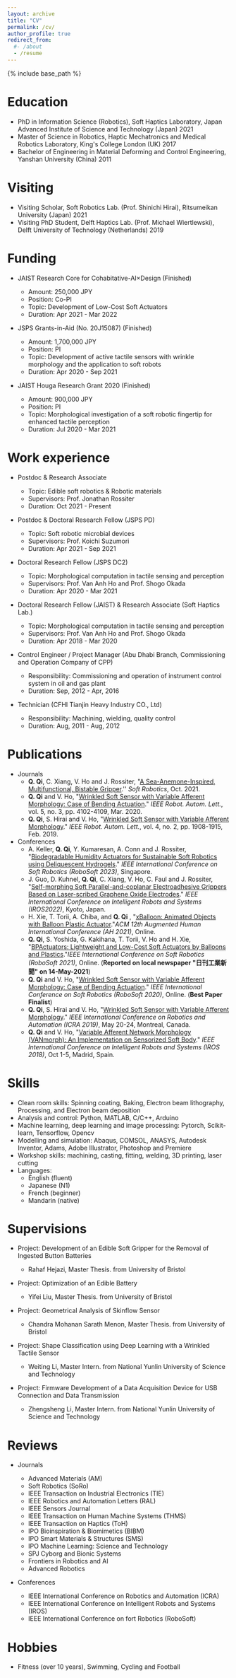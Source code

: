 ```yaml
---
layout: archive
title: "CV"
permalink: /cv/
author_profile: true
redirect_from:
  #- /about
  - /resume
---
```


{% include base_path %}

Education
======
* PhD in Information Science (Robotics), Soft Haptics Laboratory, Japan Advanced Institute of Science and Technology (Japan) 2021
* Master of Science in Robotics, Haptic Mechatronics and Medical Robotics Laboratory, King's College London (UK) 2017
* Bachelor of Engineering in Material Deforming and Control Engineering, Yanshan University (China) 2011

Visiting
======
* Visiting Scholar, Soft Robotics Lab. (Prof. Shinichi Hirai), Ritsumeikan University (Japan) 2021
* Visiting PhD Student, Delft Haptics Lab. (Prof. Michael Wiertlewski), Delft University of Technology (Netherlands) 2019

Funding
======
* JAIST Research Core for Cohabitative-AI×Design (Finished)
  * Amount: 250,000 JPY
  * Position: Co-PI
  * Topic: Development of Low-Cost Soft Actuators
  * Duration: Apr 2021 - Mar 2022

* JSPS Grants-in-Aid (No. 20J15087) (Finished)
  * Amount: 1,700,000 JPY
  * Position: PI
  * Topic: Development of active tactile sensors with wrinkle morphology and the application to soft robots
  * Duration: Apr 2020 - Sep 2021

* JAIST Houga Research Grant 2020 (Finished)
  * Amount: 900,000 JPY
  * Position: PI
  * Topic: Morphological investigation of a soft robotic fingertip for enhanced tactile perception
  * Duration: Jul 2020 - Mar 2021

Work experience
======
* Postdoc & Research Associate
  * Topic: Edible soft robotics & Robotic materials
  * Supervisors: Prof. Jonathan Rossiter
  * Duration: Oct 2021 - Present

* Postdoc & Doctoral Research Fellow (JSPS PD)
  * Topic: Soft robotic microbial devices
  * Supervisors: Prof. Koichi Suzumori
  * Duration: Apr 2021 - Sep 2021

* Doctoral Research Fellow (JSPS DC2)
  * Topic: Morphological computation in tactile sensing and perception
  * Supervisors: Prof. Van Anh Ho and Prof. Shogo Okada
  * Duration: Apr 2020 - Mar 2021

* Doctoral Research Fellow (JAIST) & Research Associate (Soft Haptics Lab.)
  * Topic: Morphological computation in tactile sensing and perception
  * Supervisors: Prof. Van Anh Ho and Prof. Shogo Okada
  * Duration: Apr 2018 - Mar 2020

* Control Engineer / Project Manager (Abu Dhabi Branch, Commissioning and Operation Company of CPP)
  * Responsibility: Commissioning and operation of instrument control system in oil and gas plant
  * Duration: Sep, 2012 - Apr, 2016

* Technician (CFHI Tianjin Heavy Industry CO., Ltd)
  * Responsibility: Machining, wielding, quality control
  * Duration: Aug, 2011 - Aug, 2012

Publications
======
* Journals
  * **Q. Qi**, C. Xiang, V. Ho and J. Rossiter, "[A Sea-Anemone-Inspired, Multifunctional, Bistable Gripper](https://www.researchgate.net/profile/Qiukai-Qi-2/publication/356940522_A_Sea-Anemone-Inspired_Multifunctional_Bistable_Gripper/links/627e510ab1ad9f66c8baf50c/A-Sea-Anemone-Inspired-Multifunctional-Bistable-Gripper.pdf).'' *Soft Robotics*, Oct. 2021.
  * **Q. Qi** and V. Ho, "[Wrinkled Soft Sensor with Variable Afferent Morphology: Case of Bending Actuation](https://ieeexplore.ieee.org/document/9044791)." *IEEE Robot. Autom. Lett.*, vol. 5, no. 3, pp. 4102-4109, Mar. 2020.
  * **Q. Qi**, S. Hirai and V. Ho, "[Wrinkled Soft Sensor with Variable Afferent Morphology](https://ieeexplore.ieee.org/document/8638951)." *IEEE Robot. Autom. Lett.*, vol. 4, no. 2, pp. 1908-1915, Feb. 2019.
* Conferences
  * A. Keller, **Q. Qi**, Y. Kumaresan, A. Conn and J. Rossiter, "[Biodegradable Humidity Actuators for Sustainable Soft Robotics using Deliquescent Hydrogels](https://ieeexplore.ieee.org/document/9044791)." *IEEE International Conference on Soft Robotics (RoboSoft 2023)*, Singapore.
  * J. Guo, D. Kuhnel, **Q. Qi**, C. Xiang, V. Ho, C. Faul and J. Rossiter, "[Self-morphing Soft Parallel-and-coplanar Electroadhesive Grippers Based on Laser-scribed Graphene Oxide Electrodes](https://ieeexplore.ieee.org/document/9044791)." *IEEE International Conference on Intelligent Robots and Systems (IROS2022)*, Kyoto, Japan.
  * H. Xie, T. Torii, A. Chiba, and **Q. Qi** , "[xBalloon: Animated Objects with Balloon Plastic Actuator](https://www.augmented-human.com/)."*ACM 12th Augmented Human International Conference (AH 2021)*, Online.
  * **Q. Qi**, S. Yoshida, G. Kakihana, T. Torii, V. Ho and H. Xie, "[BPActuators: Lightweight and Low-Cost Soft Actuators by Balloons and Plastics](http://arxiv.org/abs/2103.01409)."*IEEE International Conference on Soft Robotics (RoboSoft 2021)*, Online. (**Reported on local newspaper "日刊工業新聞" on 14-May-2021**)
  * **Q. Qi** and V. Ho, "[Wrinkled Soft Sensor with Variable Afferent Morphology: Case of Bending Actuation](https://ieeexplore.ieee.org/document/9044791)." *IEEE International Conference on Soft Robotics (RoboSoft 2020)*, Online. (**Best Paper Finalist**)
  * **Q. Qi**, S. Hirai and V. Ho, "[Wrinkled Soft Sensor with Variable Afferent Morphology](https://ieeexplore.ieee.org/document/8638951)." *IEEE International Conference on Robotics and Automation (ICRA 2019)*, May 20-24, Montreal, Canada.
  * **Q. Qi** and V. Ho, "[Variable Afferent Network Morphology (VANmorph): An Implementation on Sensorized Soft Body](http://iros2018.softhaptics.website/)." *IEEE International Conference on Intelligent Robots and Systems (IROS 2018)*, Oct 1-5, Madrid, Spain.

Skills
======
* Clean room skills: Spinning coating, Baking, Electron beam lithography, Processing, and Electron beam deposition
* Analysis and control: Python, MATLAB, C/C++, Arduino
* Machine learning, deep learning and image processing: Pytorch, Scikit-learn, Tensorflow, Opencv
* Modelling and simulation: Abaqus, COMSOL, ANASYS, Autodesk Inventor, Adams, Adobe Illustrator, Photoshop and Premiere
* Workshop skills: machining, casting, fitting, welding, 3D printing, laser cutting
* Languages:
  * English (fluent)
  * Japanese (N1)
  * French (beginner)
  * Mandarin (native)

Supervisions
======
* Project: Development of an Edible Soft Gripper for the Removal of Ingested Button Batteries
  * Rahaf Hejazi, Master Thesis. from University of Bristol

* Project: Optimization of an Edible Battery
  * Yifei Liu, Master Thesis. from University of Bristol

* Project: Geometrical Analysis of Skinflow Sensor
  * Chandra Mohanan Sarath Menon, Master Thesis. from University of Bristol

* Project: Shape Classification using Deep Learning with a Wrinkled Tactile Sensor
  * Weiting Li, Master Intern. from National Yunlin University of Science and Technology

* Project: Firmware Development of a Data Acquisition Device for USB Connection and Data Transmission
  * Zhengsheng Li, Master Intern. from National Yunlin University of Science and Technology

Reviews
======
* Journals
  * Advanced Materials (AM)
  * Soft Robotics (SoRo)
  * IEEE Transaction on Industrial Electronics (TIE)
  * IEEE Robotics and Automation Letters (RAL)
  * IEEE Sensors Journal
  * IEEE Transaction on Human Machine Systems (THMS)
  * IEEE Transaction on Haptics (ToH)
  * IPO Bioinspiration & Biomimetics (BIBM)
  * IPO Smart Materials & Structures (SMS)
  * IPO Machine Learning: Science and Technology
  * SPJ Cyborg and Bionic Systems
  * Frontiers in Robotics and AI
  * Advanced Robotics

* Conferences
  * IEEE International Conference on Robotics and Automation (ICRA)
  * IEEE International Conference on Intelligent Robots and Systems (IROS)
  * IEEE International Conference on fort Robotics (RoboSoft)

Hobbies
======
* Fitness (over 10 years), Swimming, Cycling and Football